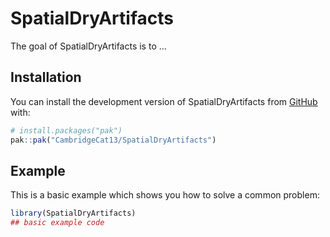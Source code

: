 
# SpatialDryArtifacts

<!-- badges: start -->
<!-- badges: end -->

The goal of SpatialDryArtifacts is to ...

## Installation

You can install the development version of SpatialDryArtifacts from [GitHub](https://github.com/) with:

``` r
# install.packages("pak")
pak::pak("CambridgeCat13/SpatialDryArtifacts")
```

## Example

This is a basic example which shows you how to solve a common problem:

``` r
library(SpatialDryArtifacts)
## basic example code
```

